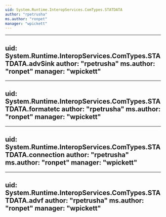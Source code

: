 ```yaml
---
uid: System.Runtime.InteropServices.ComTypes.STATDATA
author: "rpetrusha"
ms.author: "ronpet"
manager: "wpickett"
---
```


---
uid: System.Runtime.InteropServices.ComTypes.STATDATA.advSink
author: "rpetrusha"
ms.author: "ronpet"
manager: "wpickett"
---

---
uid: System.Runtime.InteropServices.ComTypes.STATDATA.formatetc
author: "rpetrusha"
ms.author: "ronpet"
manager: "wpickett"
---

---
uid: System.Runtime.InteropServices.ComTypes.STATDATA.connection
author: "rpetrusha"
ms.author: "ronpet"
manager: "wpickett"
---

---
uid: System.Runtime.InteropServices.ComTypes.STATDATA.advf
author: "rpetrusha"
ms.author: "ronpet"
manager: "wpickett"
---
